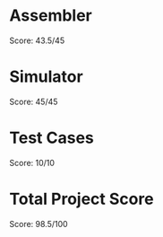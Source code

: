 # Assembler
Score: 43.5/45

# Simulator
Score: 45/45

# Test Cases
Score: 10/10

# Total Project Score
Score: 98.5/100